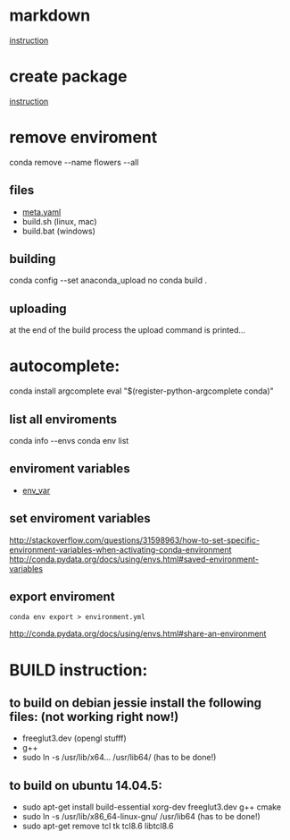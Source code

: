 # markdown
[instruction](https://github.com/adam-p/markdown-here/wiki/Markdown-Cheatsheet)


# create package
[instruction](http://docs.anaconda.org/using.html)

# remove enviroment
conda remove --name flowers --all

## files
- [meta.yaml](http://conda.pydata.org/docs/building/meta-yaml.html)
- build.sh (linux, mac)
- build.bat (windows)

## building
conda config --set anaconda_upload no
conda build .

## uploading
at the end of the build process the upload command is printed...

# autocomplete:
conda install argcomplete
eval "$(register-python-argcomplete conda)"

## list all enviroments
conda info --envs
conda env list

## enviroment variables
- [env_var](http://conda.pydata.org/docs/building/environment-vars.html)

## set enviroment variables
http://stackoverflow.com/questions/31598963/how-to-set-specific-environment-variables-when-activating-conda-environment
http://conda.pydata.org/docs/using/envs.html#saved-environment-variables

## export enviroment
```
conda env export > environment.yml
```
http://conda.pydata.org/docs/using/envs.html#share-an-environment

# BUILD instruction:
## to build on debian jessie install the following files: (not working right now!)
- freeglut3.dev (opengl stufff)
- g++
- sudo ln -s /usr/lib/x64... /usr/lib64/ (has to be done!)

## to build on ubuntu 14.04.5:
- sudo apt-get install build-essential xorg-dev freeglut3.dev g++ cmake
- sudo ln -s /usr/lib/x86_64-linux-gnu/ /usr/lib64 (has to be done!)
- sudo apt-get remove tcl tk tcl8.6 libtcl8.6
